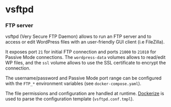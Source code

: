 # vsftpd

### FTP server

vsftpd (Very Secure FTP Daemon) allows to run an FTP server and to access or edit WordPress files with an user-friendly GUI client (i.e FileZilla).

It exposes port `21` for initial FTP connection and ports `21000` to `21010` for Passive Mode connections.
The `wordpress-data` volumes allows to read/edit WP files, and the `ssl` volume allows to use the SSL certificate to encrypt the connection.

The username/password and Passive Mode port range can be configured with the `FTP_*` environment variables (see `docker-compose.yaml`).

The file permissions and configuration are handled at runtime. [Dockerize](https://github.com/jwilder/dockerize) is used to parse the configuration template (`vsftpd.conf.tmpl`).
